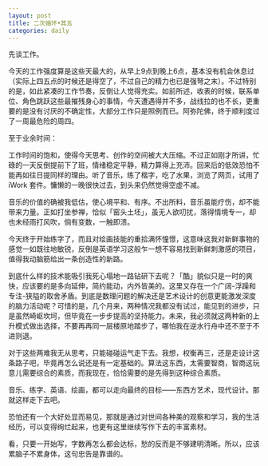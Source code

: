 ```yaml
---
layout: post
title: 二次循环•其五
categories: daily
---
```

先谈工作。

今天的工作强度算是这些天最大的，从早上9点到晚上6点，基本没有机会休息过（实际上四五点的时候还是得空了，不过自己的精力也已是强弩之末）。不过特别的是，如此紧凑的工作节奏，反倒让人觉得充实。如前所述，收表的时候，联系单位、角色跳跃这些最摧残身心的事情，今天遭遇得并不多，战线拉的也不长，更重要的是没有讨厌的不确定性，大部分工作只是照例而已。阿弥陀佛，终于顺利度过了一周最危险的周四。

至于业余时间：

工作时间的饱和，使得今天思考、创作的空间被大大压缩。不过正如刚才所讲，忙碌的一天反倒提前下了班，情绪稳定平静，精力算得上充沛。回来后的低效恐怕不能再如往日提同样的理由。听了音乐，练了楷字，吃了水果，浏览了网页，试用了 iWork 套件。慵懒的一晚很快过去，到头来仍然觉得空虚不减。

音乐的价值的确被我低估，使心境平和、有序。不出所料，音乐虽能疗伤，却不能带来力量。正如打坐参禅，恰似「窑头土坯」，虽无人欲叨扰，落得情境专一，却也未经雨打风吹，倘有变数，一触即溃。

今天终于开始练字了，而且对绘画技能的重拾满怀憧憬，这意味这我对新鲜事物的感觉一如既往地敏锐，反倒是英语学习这般乍一想不容易找到新鲜刺激感的项目，值得我动脑筋给出一条创造性的新路。

到底什么样的技术能吸引我死心塌地一路钻研下去呢？「酷」貌似只是一时的爽快，应该要的是多向延伸，简约能动，内外皆美的。这里又存在一个广阔-浮躁和专注-狭隘的取舍矛盾。到底是数理问题的解决还是艺术设计的创意更能激发深度的脑力活动呢？可惜的是，几个月来，两种情况我都没有试过，能见到的进步，只是虽然崎岖坎坷，但毕竟在一步步提高的坚持能力。未来，我必须就这两种新的上升模式做出选择，不要再再同一层楼原地踏步了，哪怕我在逆水行舟中还不至于不进则退。

对于这些两难我无从思考，只能碰碰运气走下去。我想，权衡再三，还是走设计这条路子吧，毕竟再怎么说还是有一定基础的。算法这东西，太需要智商，智商这玩意儿需要综合的素质，而我现在，恰恰需要的是先得到这种综合素质。

音乐、练字、英语、绘画，都可以走向最终的目标——东西方艺术，现代设计。那就这样走下去吧。

恐怕还有一个大好处显而易见，那就是通过对世间各种美的观察和学习，我的生活经历，可以变得绚烂起来，也更有这里继续写作下去的丰富素材。

看，只要一开始写，字数再怎么都会达标，愁的反而是不够建明清晰。所以，应该累脑子不累身体，这句忠告是靠谱的。